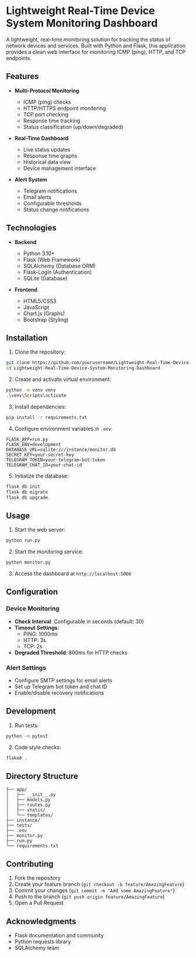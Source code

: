 # Lightweight Real-Time Device System Monitoring Dashboard

A lightweight, real-time monitoring solution for tracking the status of network devices and services. Built with Python and Flask, this application provides a clean web interface for monitoring ICMP (ping), HTTP, and TCP endpoints.

## Features

- **Multi-Protocol Monitoring**
  - ICMP (ping) checks
  - HTTP/HTTPS endpoint monitoring
  - TCP port checking
  - Response time tracking
  - Status classification (up/down/degraded)

- **Real-Time Dashboard**
  - Live status updates
  - Response time graphs
  - Historical data view
  - Device management interface

- **Alert System**
  - Telegram notifications
  - Email alerts
  - Configurable thresholds
  - Status change notifications

## Technologies

- **Backend**
  - Python 3.10+
  - Flask (Web Framework)
  - SQLAlchemy (Database ORM)
  - Flask-Login (Authentication)
  - SQLite (Database)

- **Frontend**
  - HTML5/CSS3
  - JavaScript
  - Chart.js (Graphs)
  - Bootstrap (Styling)

## Installation

1. Clone the repository:
```bash
git clone https://github.com/yourusername/Lightweight-Real-Time-Device-System-Monitoring-Dashboard.git
cd Lightweight-Real-Time-Device-System-Monitoring-Dashboard
```

2. Create and activate virtual environment:
```bash
python -m venv venv
.\venv\Scripts\activate
```

3. Install dependencies:
```bash
pip install -r requirements.txt
```

4. Configure environment variables in `.env`:
```
FLASK_APP=run.py
FLASK_ENV=development
DATABASE_URL=sqlite:///instance/monitor.db
SECRET_KEY=your-secret-key
TELEGRAM_TOKEN=your-telegram-bot-token
TELEGRAM_CHAT_ID=your-chat-id
```

5. Initialize the database:
```bash
flask db init
flask db migrate
flask db upgrade
```

## Usage

1. Start the web server:
```bash
python run.py
```

2. Start the monitoring service:
```bash
python monitor.py
```

3. Access the dashboard at `http://localhost:5000`

## Configuration

### Device Monitoring
- **Check Interval**: Configurable in seconds (default: 30)
- **Timeout Settings**:
  - PING: 1000ms
  - HTTP: 3s
  - TCP: 2s
- **Degraded Threshold**: 800ms for HTTP checks

### Alert Settings
- Configure SMTP settings for email alerts
- Set up Telegram bot token and chat ID
- Enable/disable recovery notifications

## Development

1. Run tests:
```bash
python -m pytest
```

2. Code style checks:
```bash
flake8 .
```

## Directory Structure

```
├── app/
│   ├── __init__.py
│   ├── models.py
│   ├── routes.py
│   ├── static/
│   └── templates/
├── instance/
├── tests/
├── .env
├── monitor.py
├── run.py
└── requirements.txt
```

## Contributing

1. Fork the repository
2. Create your feature branch (`git checkout -b feature/AmazingFeature`)
3. Commit your changes (`git commit -m 'Add some AmazingFeature'`)
4. Push to the branch (`git push origin feature/AmazingFeature`)
5. Open a Pull Request


## Acknowledgments

- Flask documentation and community
- Python requests library
- SQLAlchemy team

